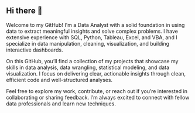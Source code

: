 ## Hi there 👋

<!--
**sazhakath1234/sazhakath1234** is a ✨ _special_ ✨ repository because its `README.md` (this file) appears on your GitHub profile.

Here are some ideas to get you started:

- 🔭 I’m currently working on ...
- 🌱 I’m currently learning ...
- 👯 I’m looking to collaborate on ...
- 🤔 I’m looking for help with ...
- 💬 Ask me about ...
- 📫 How to reach me: ...
- 😄 Pronouns: ...
- ⚡ Fun fact: ...
-->


Welcome to my GitHub! I'm a Data Analyst with a solid foundation in using data to extract meaningful insights and solve complex problems. I have extensive experience with SQL, Python, Tableau, Excel, and VBA, and I specialize in data manipulation, cleaning, visualization, and building interactive dashboards.

On this GitHub, you’ll find a collection of my projects that showcase my skills in data analysis, data wrangling, statistical modeling, and data visualization. I focus on delivering clear, actionable insights through clean, efficient code and well-structured analyses.

Feel free to explore my work, contribute, or reach out if you’re interested in collaborating or sharing feedback. I’m always excited to connect with fellow data professionals and learn new techniques.
